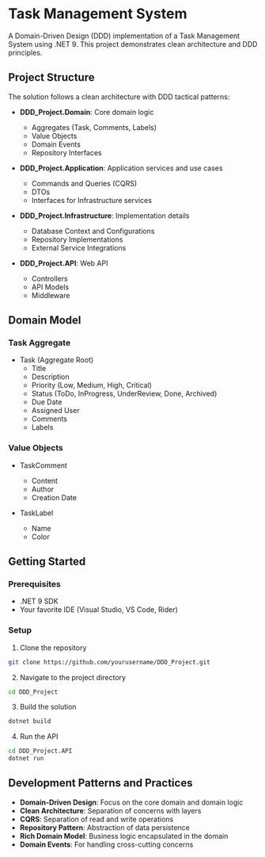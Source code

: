 # Task Management System

A Domain-Driven Design (DDD) implementation of a Task Management System using .NET 9. This project demonstrates clean architecture and DDD principles.

## Project Structure

The solution follows a clean architecture with DDD tactical patterns:

- **DDD_Project.Domain**: Core domain logic
  - Aggregates (Task, Comments, Labels)
  - Value Objects
  - Domain Events
  - Repository Interfaces
  
- **DDD_Project.Application**: Application services and use cases
  - Commands and Queries (CQRS)
  - DTOs
  - Interfaces for Infrastructure services
  
- **DDD_Project.Infrastructure**: Implementation details
  - Database Context and Configurations
  - Repository Implementations
  - External Service Integrations
  
- **DDD_Project.API**: Web API
  - Controllers
  - API Models
  - Middleware

## Domain Model

### Task Aggregate
- Task (Aggregate Root)
  - Title
  - Description
  - Priority (Low, Medium, High, Critical)
  - Status (ToDo, InProgress, UnderReview, Done, Archived)
  - Due Date
  - Assigned User
  - Comments
  - Labels

### Value Objects
- TaskComment
  - Content
  - Author
  - Creation Date
  
- TaskLabel
  - Name
  - Color

## Getting Started

### Prerequisites
- .NET 9 SDK
- Your favorite IDE (Visual Studio, VS Code, Rider)

### Setup
1. Clone the repository
```bash
git clone https://github.com/yourusername/DDD_Project.git
```

2. Navigate to the project directory
```bash
cd DDD_Project
```

3. Build the solution
```bash
dotnet build
```

4. Run the API
```bash
cd DDD_Project.API
dotnet run
```

## Development Patterns and Practices

- **Domain-Driven Design**: Focus on the core domain and domain logic
- **Clean Architecture**: Separation of concerns with layers
- **CQRS**: Separation of read and write operations
- **Repository Pattern**: Abstraction of data persistence
- **Rich Domain Model**: Business logic encapsulated in the domain
- **Domain Events**: For handling cross-cutting concerns